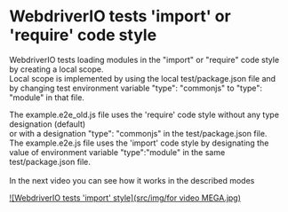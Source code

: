 <h1>WebdriverIO tests 'import' or 'require' code style</h1>

WebdriverIO tests loading modules in the "import" or "require" code style by creating a local scope.<br>
Local scope is implemented by using the local test/package.json file and <br>
by changing test environment variable "type": "commonjs" to "type": "module" in that file.

The example.e2e_old.js file uses the 'require' code style without any type designation (default) <br>
or with a designation "type": "commonjs"  in the test/package.json file. <br>
The example.e2e.js file uses the 'import' code style by designating the value of environment variable "type":"module"  in the same test/package.json file.
<br><br>
In the next video you can see how it works in the described modes

[![WebdriverIO tests 'import' style](src/img/for video MEGA.jpg)](https://mega.nz/file/6Fg3gaYK#NomPh1Ukgfo5t648YTkUUsMal3DiKcBD6B9VUY_UprE)

